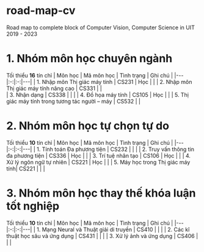 # road-map-cv
Road map to complete block of Computer Vision, Computer Science in UIT 2019 - 2023
# 1. Nhóm môn học chuyên ngành
Tối thiểu **16** tín chỉ
|  Môn học | Mã môn học  | Tình trạng  | Ghi chú |
|---|:-:|:-:|---|
| 1. Nhập môn Thị giác máy tính  | CS231  | Học  |   |
| 2. Nhập môn Thị giác máy tính nâng cao | CS331  |   |   
| 3. Nhận dạng  | CS338  |   |   |
| 4. Đồ họa máy tính  | CS105  | Học |   |
| 5. Thị giác máy tính trong tương tác người – máy  | CS532  |   |
# 2. Nhóm môn học tự chọn tự do
Tối thiểu **10** tín chỉ
|  Môn học | Mã môn học  | Tình trạng  | Ghi chú |
|---|:-:|:-:|---|
| 1. Tính toán Đa phương tiện  | CS232  |   |   |
| 2. Truy vấn thông tin đa phương tiện | CS336  |  Học |   |
| 3. Trí tuệ nhân tạo | CS106  | Học  |  |
| 4. Xử lý ngôn ngữ tự nhiên | CS221  |  Học |  |
| 5. Máy học trong Thị giác máy tính| CS221  |   |   |
# 3. Nhóm môn học thay thế khóa luận tốt nghiệp
Tối thiểu **10** tín chỉ
|  Môn học | Mã môn học  | Tình trạng  | Ghi chú |
|---|:-:|:-:|---|
| 1. Mạng Neural và Thuật giải di truyền  | CS410  |   |   |
| 2. Các kĩ thuật học sâu và ứng dụng | CS431  |  |   |
| 3. Xử lý ảnh và ứng dụng  | CS406  |   |   |

